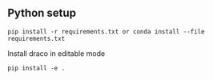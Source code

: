 ## Python setup

`pip install -r requirements.txt or conda install --file requirements.txt`

Install draco in editable mode

`pip install -e .`
